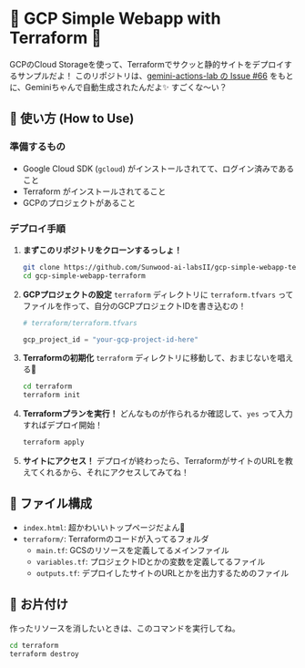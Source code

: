# 💖 GCP Simple Webapp with Terraform 💖

GCPのCloud Storageを使って、Terraformでサクッと静的サイトをデプロイするサンプルだよ！
このリポジトリは、[gemini-actions-lab の Issue #66](https://github.com/Sunwood-ai-labsII/gemini-actions-lab/issues/66) をもとに、Geminiちゃんで自動生成されたんだよ✨ すごくな〜い？

## 🚀 使い方 (How to Use)

### 準備するもの

- Google Cloud SDK (`gcloud`) がインストールされてて、ログイン済みであること
- Terraform がインストールされてること
- GCPのプロジェクトがあること

### デプロイ手順

1.  **まずこのリポジトリをクローンするっしょ！**
    ```bash
    git clone https://github.com/Sunwood-ai-labsII/gcp-simple-webapp-terraform.git
    cd gcp-simple-webapp-terraform
    ```

2.  **GCPプロジェクトの設定**
    `terraform` ディレクトリに `terraform.tfvars` ってファイルを作って、自分のGCPプロジェクトIDを書き込むの！
    ```tfvars
    # terraform/terraform.tfvars

    gcp_project_id = "your-gcp-project-id-here"
    ```

3.  **Terraformの初期化**
    `terraform` ディレクトリに移動して、おまじないを唱える🙏
    ```bash
    cd terraform
    terraform init
    ```

4.  **Terraformプランを実行！**
    どんなものが作られるか確認して、`yes` って入力すればデプロイ開始！
    ```bash
    terraform apply
    ```

5.  **サイトにアクセス！**
    デプロイが終わったら、TerraformがサイトのURLを教えてくれるから、それにアクセスしてみてね！

## 📂 ファイル構成

- `index.html`: 超かわいいトップページだよん💖
- `terraform/`: Terraformのコードが入ってるフォルダ
  - `main.tf`: GCSのリソースを定義してるメインファイル
  - `variables.tf`: プロジェクトIDとかの変数を定義してるファイル
  - `outputs.tf`: デプロイしたサイトのURLとかを出力するためのファイル

## 🧹 お片付け

作ったリソースを消したいときは、このコマンドを実行してね。
```bash
cd terraform
terraform destroy
```